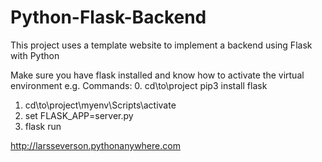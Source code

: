# Python-Flask-Backend
This project uses a template website to implement a backend using Flask with Python

Make sure you have flask installed and know how to activate the virtual environment e.g. Commands:
0. cd\to\project pip3 install flask
1. cd\to\project\myenv\Scripts\activate
2. set FLASK_APP=server.py
3. flask run

http://larsseverson.pythonanywhere.com
